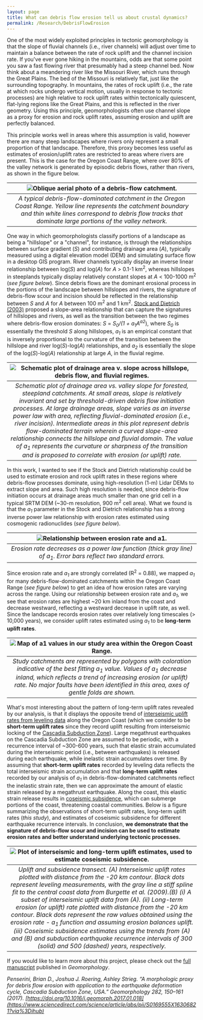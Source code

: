 ```yaml
---
layout: page
title: What can debris flow erosion tell us about crustal dynamics?
permalink: /Research/DebrisFlowErosion
---
```


One of the most widely exploited principles in tectonic geomorphology is that the slope of fluvial channels (i.e., river channels) will adjust over time to maintain a balance between the rate of rock uplift and the channel incision rate. If you've ever gone hiking in the mountains, odds are that some point you saw a fast flowing river that presumably had a steep channel bed. Now think about a meandering river like the Missouri River, which runs through the Great Plains. The bed of the Missouri is relatively flat, just like the surrounding topography. In mountains, the rates of rock uplift (i.e., the rate at which rocks undergo vertical motion, usually in response to tectonic processes) are high relative to rock uplift rates within tectonically quiescent, flat-lying regions like the Great Plains, and this is reflected in the river geometry. Using this principle, geomorphologists often use channel slope as a proxy for erosion and rock uplift rates, assuming erosion and uplift are perfectly balanced.

This principle works well in areas where this assumption is valid, however there are many steep landscapes where rivers only represent a small proportion of that landscape. Therefore, this proxy becomes less useful as estimates of erosion/uplift rates are restricted to areas where rivers are present. This is the case for the Oregon Coast Range, where over 80% of the valley network is generated by episodic debris flows, rather than rivers, as shown in the figure below. 

| ![Oblique aerial photo of a debris-flow catchment.](./Images/Masters/1-s2.0-S0169555X16306821-gr1.jpg) | 
|:--:| 
| *A typical debris-flow-dominated catchment in the Oregon Coast Range. Yellow line represents the catchment boundary and thin white lines correspond to debris flow tracks that dominate large portions of the valley network.* |

One way in which geomorphologists classify portions of a landscape as being a "hillslope" or a "channel", for instance, is through the relationships between surface gradient (<i>S</i>) and contributing drainage area (<i>A</i>), typically measured using a digital elevation model (DEM) and simulating surface flow in a desktop GIS program. River channels typically display an inverse linear relationship between log(<i>S</i>) and log(<i>A</i>) for <i>A</i> > 0.1-1 km<sup>2</sup>, whereas hillslopes in steeplands typically display relatively constant slopes at <i>A</i> < 100-1000 m<sup>2</sup> (<i>see figure below</i>). Since debris flows are the dominant erosional process in the portions of the landscape between hillslopes and rivers, the signature of debris-flow scour and incision should be reflected in the relationship between <i>S</i> and <i>A</i> for <i>A</i> between 100 m<sup>2</sup> and 1 km<sup>2</sup>. [Stock and Dietrich (2003)](https://agupubs.onlinelibrary.wiley.com/doi/epdf/10.1029/2001WR001057) proposed a slope-area relationship that can capture the signatures of hillslopes and rivers, as well as the transition between the two regimes where debris-flow erosion dominates: <i>S</i> = <i>S<sub>0</sub>/(1 + a<sub>1</sub>A<sup>a2</sup></i>), where <i>S<sub>0</sub></i> is essentially the threshold <i>S</i> along hillslopes, <i>a<sub>1</sub></i> is an empirical constant that is inversely proportional to the curvature of the transition between the hillslope and river log(<i>S</i>)-log(<i>A</i>) relationships, and <i>a<sub>2</sub></i> is essentially the slope of the log(<i>S</i>)-log(<i>A</i>) relationship at large <i>A</i>, in the fluvial regime. 

| ![Schematic plot of drainage area v. slope across hillslope, debris flow, and fluvial regimes.](./Images/Masters/1-s2.0-S0169555X16306821-gr2.jpg) | 
|:--:| 
| *Schematic plot of drainage area vs. valley slope for forested, steepland catchments. At small areas, slope is relatively invariant and set by threshold-driven debris flow initiation processes. At large drainage areas, slope varies as an inverse power law with area, reflecting fluvial-dominated erosion (i.e., river incision). Intermediate areas in this plot represent debris flow-dominated terrain wherein a curved slope-area relationship connects the hillslope and fluvial domain. The value of a<sub>1</sub> represents the curvature or sharpness of the transition and is proposed to correlate with erosion (or uplift) rate.* |

In this work, I wanted to see if the Stock and Dietrich relationship could be used to estimate erosion and rock uplift rates in these regions where debris-flow processes dominate, using high-resolution (1-m) Lidar DEMs to extract slope and area. Such high resolution is needed, since debris-flow initiation occurs at drainage areas much smaller than one grid cell in a typical SRTM DEM (~30-m resolution, 900 m<sup>2</sup> cell area). What we found is that the <i>a<sub>1</sub></i> parameter in the Stock and Dietrich relationship has a strong inverse power law relationship with erosion rates estimated using cosmogenic radionuclides (<i>see figure below</i>). 

| ![Relationship between erosion rate and a1.](./Images/Masters/1-s2.0-S0169555X16306821-gr6.jpg) | 
|:--:| 
| *Erosion rate decreases as a power law function (thick gray line) of a<sub>1</sub>. Error bars reflect two standard errors.* |

Since erosion rate and <i>a<sub>1</sub></i> are strongly correlated (R<sup>2</sup> = 0.88), we mapped <i>a<sub>1</sub></i> for many debris-flow-dominated catchments within the Oregon Coast Range (<i>see figure below</i>) to get an idea of how erosion rates are varying across the range. Using our relationship between erosion rate and <i>a<sub>1</sub></i>, we see that erosion rates are highest ~20 km inland from the coast and decrease westward, reflecting a westward decrease in uplift rate, as well. Since the landscape records erosion rates over relatively long timescales (> 10,000 years), we consider uplift rates estimated using <i>a<sub>1</sub></i> to be <b>long-term uplift rates</b>.

| ![Map of a1 values in our study area within the Oregon Coast Range.](./Images/Masters/1-s2.0-S0169555X16306821-gr3.jpg) | 
|:--:| 
| *Study catchments are represented by polygons with coloration indicative of the best fitting a<sub>1</sub> value. Values of a<sub>1</sub> decrease inland, which reflects a trend of increasing erosion (or uplift) rate. No major faults have been identified in this area, axes of gentle folds are shown.* |

What's most interesting about the pattern of long-term uplift rates revealed by our analysis, is that it displays the opposite trend of [interseismic uplift rates from leveling data](https://agupubs.onlinelibrary.wiley.com/doi/epdf/10.1029/2008JB005679) along the Oregon Coast (which we consider to be <b>short-term uplift rates</b> since they record uplift resulting from interseismic locking of the [Cascadia Subduction Zone](https://en.wikipedia.org/wiki/Cascadia_subduction_zone)). Large megathrust earthquakes on the Cascadia Subduction Zone are assumed to be periodic, with a recurrence interval of ~300-600 years, such that elastic strain accumulated during the interseismic period (i.e., between earthquakes) is released during each earthquake, while inelastic strain accumulates over time. By assuming that <b>short-term uplift rates</b> recorded by leveling data reflects the total interseismic strain accumulation and that <b>long-term uplift rates</b> recorded by our analysis of <i>a<sub>1</sub></i> in debris-flow-dominated catchments reflect the inelastic strain rate, then we can approximate the amount of elastic strain released by a megathrust earthquake. Along the coast, this elastic strain release results in [coseismic subsidence](https://blogs.openquake.org/hazard/2019/11/19/coseismic-uplift-subsidence/), which can submerge portions of the coast, threatening coastal communities. Below is a figure summarizing the observations of short-term uplift rates, long-term uplift rates (<i>this study</i>), and estimates of coseismic subsidence for different earthquake recurrence intervals. In conclusion, <b>we demonstrate that the signature of debris-flow scour and incision can be used to estimate erosion rates and better understand underlying tectonic processes.</b>

| ![Plot of interseismic and long-term uplift estimates, used to estimate coseismic subsidence.](./Images/Masters/1-s2.0-S0169555X16306821-gr8.jpg) | 
|:--:| 
| *Uplift and subsidence transect. (A) Interseismic uplift rates plotted with distance from the -20 km contour. Black dots represent leveling measurements, with the gray line a stiff spline fit to the central coast data from Burgette et al. (2009).(B) (i) A subset of interseismic uplift data from (A). (ii) Long-term erosion (or uplift) rate plotted with distance from the -20 km contour. Black dots represent the raw values obtained using the erosion rate - a<sub>1</sub> function and assuming erosion balances uplift. (iii) Coseismic subsidence estimates using the trends from (A) and (B) and subduction earthquake recurrence intervals of 300 (solid) and 500 (dashed) years, respectively.* |

If you would like to learn more about this project, please check out the [full manuscript](https://drive.google.com/file/d/1SRDyyLrztreJ2XbKYnnIZn9KkRt5N350/view) published in <i>Geomorphology</i>.

<i>Penserini, Brian D., Joshua J. Roering, Ashley Strieg. “A morphologic proxy for debris flow erosion with application to the earthquake deformation cycle, Cascadia Subduction Zone, USA.” Geomorphology 282, 150–161 (2017). [https://doi.org/10.1016/j.geomorph.2017.01.018](https://www.sciencedirect.com/science/article/abs/pii/S0169555X16306821?via%3Dihub)</i>
